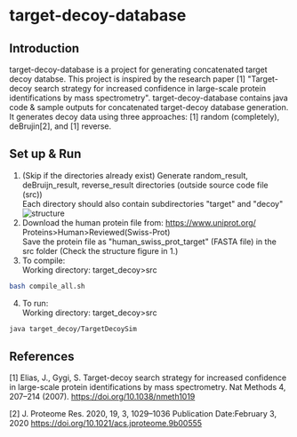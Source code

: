 # target-decoy-database

## Introduction
target-decoy-database is a project for generating concatenated target decoy databse. This project is inspired by the research paper [1] "Target-decoy search strategy for increased confidence in large-scale protein identifications by mass spectrometry". target-decoy-database contains java code & sample outputs for concatenated target-decoy database generation. It generates decoy data using three approaches: [1] random (completely), deBrujin[2], and [1] reverse. 

## Set up & Run
1. (Skip if the directories already exist) Generate random_result, deBruijn_result, reverse_result directories (outside source code file (src)) </br> Each directory should also contain subdirectories "target" and "decoy"
![structure](https://user-images.githubusercontent.com/102386164/228535078-d8b08346-830b-48c0-bfaa-6725218d3224.png) </br>
2. Download the human protein file from: https://www.uniprot.org/   Proteins>Human>Reviewed(Swiss-Prot) </br> Save the protein file as "human_swiss_prot_target" (FASTA file) in the src folder (Check the structure figure in 1.)</br>
3. To compile: </br>
Working directory: target_decoy>src 
```bash
bash compile_all.sh
```
4. To run:</br>
Working directory: target_decoy>src
```bash
java target_decoy/TargetDecoySim
```

## References
[1] Elias, J., Gygi, S. Target-decoy search strategy for increased confidence in 
large-scale protein identifications by mass spectrometry.
Nat Methods 4, 207–214 (2007). https://doi.org/10.1038/nmeth1019

[2] J. Proteome Res. 2020, 19, 3, 1029–1036
Publication Date:February 3, 2020
https://doi.org/10.1021/acs.jproteome.9b00555

